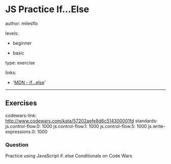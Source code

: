 # JS Practice If...Else
author: milesflo

levels:

  - beginner

  - basic

type: exercise

links:

  - '[MDN - if...else](https://developer.mozilla.org/en-US/docs/Web/JavaScript/Reference/Statements/if...else)'

---
## Exercises
codewars-link: http://www.codewars.com/kata/57202aefe8d6c514300001fd
standards:
  js.control-flow.0: 1000
  js.control-flow.1: 1000
  js.control-flow.5: 1000
  js.write-expressions.0: 1000
### Question
Practice using JavaScript if..else Conditionals on Code Wars
